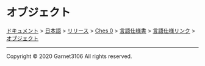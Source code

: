 # オブジェクト

[ドキュメント](../../../../../../index.md) > [日本語](../../../../../index.md) > [リリース](../../../../index.md) > [Ches 0](../../../index.md) > [言語仕様書](../../index.md) > [言語仕様リンク](../index.md) > [オブジェクト](./index.md)

---

Copyright © 2020 Garnet3106 All rights reserved.
